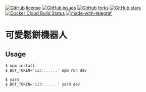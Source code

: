 
[![GitHub license](https://img.shields.io/github/license/gnehs/pancake-bot)](https://github.com/gnehs/pancake-bot/blob/master/LICENSE)
[![GitHub issues](https://img.shields.io/github/issues/gnehs/pancake-bot)](https://github.com/gnehs/pancake-bot/issues)
[![GitHub forks](https://img.shields.io/github/forks/gnehs/pancake-bot)](https://github.com/gnehs/pancake-bot/network)
[![GitHub stars](https://img.shields.io/github/stars/gnehs/pancake-bot)](https://github.com/gnehs/pancake-bot/stargazers)
[![Docker Cloud Build Status](https://img.shields.io/docker/cloud/build/gnehs/pancake-bot)](https://hub.docker.com/repository/docker/gnehs/pancake-bot)
[![made-with-telegraf](https://img.shields.io/badge/Made%20with-Telegraf-1f425f.svg)](https://github.com/telegraf/telegraf)
# 可愛鬆餅機器人 

## Usage

```sh
$ npm install
$ BOT_TOKEN='123:......' npm run dev
```

```sh
$ yarn
$ BOT_TOKEN='123:......' yarn dev
```
